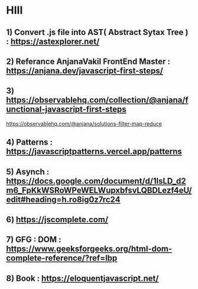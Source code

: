 
# HIII

## 1) Convert .js file into AST( Abstract Sytax Tree ) : https://astexplorer.net/

## 2) Referance AnjanaVakil FrontEnd Master : https://anjana.dev/javascript-first-steps/

## 3) https://observablehq.com/collection/@anjana/functional-javascript-first-steps
https://observablehq.com/@anjana/solutions-filter-map-reduce

## 4) Patterns : https://javascriptpatterns.vercel.app/patterns

## 5) Asynch : https://docs.google.com/document/d/1lsLD_d2m6_FpKkWSRoWPeWELWupxbfsvLQBDLezf4eU/edit#heading=h.ro8ig0z7rc24

## 6) https://jscomplete.com/

## 7) GFG : DOM : https://www.geeksforgeeks.org/html-dom-complete-reference/?ref=lbp

## 8) Book : https://eloquentjavascript.net/


